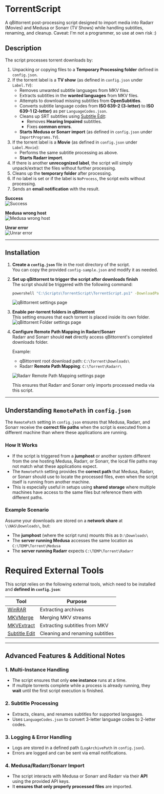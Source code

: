 
# TorrentScript
A qBittorrent post-processing script designed to import media into Radarr (Movies) and Medusa or Sonarr (TV Shows) while handling subtitles, renaming, and cleanup. 
Caveat: I'm not a programmer, so use at own risk :)

## Description
The script processes torrent downloads by:
1. Unpacking or copying files to a **Temporary Processing folder** defined in `config.json`.
2. If the torrent label is a **TV show** (as defined in `config.json` under `Label.TV`):
    - Removes unwanted subtitle languages from MKV files.
    - Extracts subtitles in the **wanted languages** from MKV files.
    - Attempts to download missing subtitles from **OpenSubtitles**.
    - Converts subtitle language codes from **ISO 639-2 (3-letter)** to **ISO 639-1 (2-letter)** as per `LanguageCodes.json`.
    - Cleans up SRT subtitles using [Subtitle Edit](https://github.com/SubtitleEdit/subtitleedit):
        - Removes **Hearing Impaired** subtitles.
        - Fixes **common errors**.
    - **Starts Medusa or Sonarr import** (as defined in `config.json` under `ImportPrograms.TV`).
3. If the torrent label is a **Movie** (as defined in `config.json` under `Label.Movie`):
    - Performs the same subtitle processing as above.
    - **Starts Radarr import**.
4. If there is another **unrecognized label**, the script will simply unpack/extract the files without further processing.
5. Cleans up the **temporary folder** after processing.
6. If no label is set or if the label is `NoProcess`, the script exits without processing.
7. Sends an **email notification** with the result.

**Success**  
![Success](https://i.imgur.com/Bjp5ggF.png)  

**Medusa wrong host**  
![Medusa wrong host](https://i.imgur.com/9BrtJ6z.png)  

**Unrar error**  
![Unrar error](https://i.imgur.com/TYvRUXL.png)  

---

## Installation

1. **Create a `config.json`** file in the root directory of the script.  
   You can copy the provided `config-sample.json` and modify it as needed.

2. **Set up qBittorrent to trigger the script after downloads finish**  
   The script should be triggered with the following command:
   ```sh
   powershell "C:\Scripts\TorrentScript\TorrentScript.ps1" -DownloadPath '%R' -DownloadLabel '%L' -TorrentHash '%I'
   ```
   ![qBittorrent settings page](https://i.imgur.com/8TWZyEY.png)

3. **Enable per-torrent folders in qBittorrent**  
   This setting ensures that each torrent is placed inside its own folder.
   ![qBittorrent Folder settings page](https://i.imgur.com/Uq6bOBP.png)

4. **Configure Remote Path Mapping in Radarr/Sonarr**  
   Radarr and Sonarr should **not** directly access qBittorrent's completed downloads folder.
   
   Example:
   - qBittorrent root download path: `C:\Torrent\Downloads\`
   - Radarr **Remote Path Mapping**: `C:\Torrent\Radarr\`
   
   ![Radarr Remote Path Mapping settings page](https://i.imgur.com/qL0aOKl.png)

   This ensures that Radarr and Sonarr only imports processed media via this script.

---

## Understanding `RemotePath` in `config.json`

The `RemotePath` setting in `config.json` ensures that Medusa, Radarr, and Sonarr receive the **correct file paths** when the script is executed from a different machine than where these applications are running.

### **How It Works**
- If the script is triggered from a **jumphost** or another system different from the one hosting Medusa, Radarr, or Sonarr, the local file paths may not match what these applications expect.
- The `RemotePath` setting provides the **correct path** that Medusa, Radarr, or Sonarr should use to locate the processed files, even when the script itself is running from another machine.
- This is especially useful in setups using **shared storage** where multiple machines have access to the same files but reference them with different paths.

### **Example Scenario**
Assume your downloads are stored on a **network share** at `\\NAS\Downloads\`, but:
- The **jumphost** (where the script runs) mounts this as `D:\Downloads\`
- The **server running Medusa** accesses the same location as `C:\TEMP\Torrent\Medusa`
- The **server running Radarr** expects `C:\TEMP\Torrent\Radarr`


# Required External Tools

This script relies on the following external tools, which need to be installed and **defined in `config.json`**:

| Tool                                                          | Purpose                         |
| ------------------------------------------------------------- | ------------------------------- |
| [WinRAR](https://www.rarlab.com/download.htm)                 | Extracting archives             |
| [MKVMerge](https://mkvtoolnix.download/)                      | Merging MKV streams             |
| [MKVExtract](https://mkvtoolnix.download/)                    | Extracting subtitles from MKV   |
| [Subtitle Edit](https://github.com/SubtitleEdit/subtitleedit) | Cleaning and renaming subtitles |

---

## Advanced Features & Additional Notes

### **1. Multi-Instance Handling**
- The script ensures that only **one instance** runs at a time.
- If multiple torrents complete while a process is already running, they **wait** until the first script execution is finished.

### **2. Subtitle Processing**
- Extracts, cleans, and renames subtitles for supported languages.
- Uses `LanguageCodes.json` to convert 3-letter language codes to 2-letter codes.

### **3. Logging & Error Handling**
- Logs are stored in a defined path (`LogArchivePath` in `config.json`).
- Errors are logged and can be sent via email notifications.

### **4. Medusa/Radarr/Sonarr Import**
- The script interacts with Medusa or Sonarr and Radarr via their **API** using the provided API keys.
- It **ensures that only properly processed files** are imported.